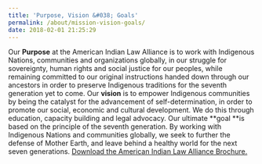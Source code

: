 ```yaml
---
title: 'Purpose, Vision &#038; Goals'
permalink: /about/mission-vision-goals/
date: 2018-02-01 21:25:29
---
```

Our **Purpose** at the American Indian Law Alliance is to work with Indigenous Nations, communities and organizations globally, in our struggle for sovereignty, human rights and social justice for our peoples, while remaining committed to our original instructions handed down through our ancestors in order to preserve Indigenous traditions for the seventh generation yet to come. Our **vision** is to empower Indigenous communities by being the catalyst for the advancement of self-determination, in order to promote our social, economic and cultural development. We do this through education, capacity building and legal advocacy. Our ultimate **goal **is based on the principle of the seventh generation. By working with Indigenous Nations and communities globally, we seek to further the defense of Mother Earth, and leave behind a healthy world for the next seven generations. [Download the American Indian Law Alliance Brochure.](/wp-content/uploads/2018/02/AILA-Brochure.pdf)
